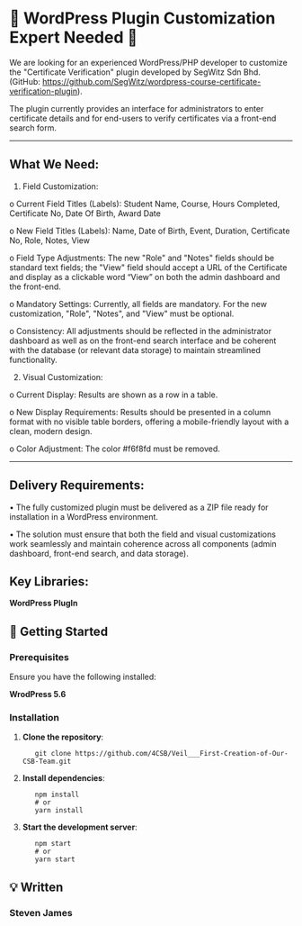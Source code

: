#  🐾 WordPress Plugin Customization Expert Needed  🐾 
We are looking for an experienced WordPress/PHP developer to customize the "Certificate Verification" plugin developed by SegWitz Sdn Bhd. (GitHub: https://github.com/SegWitz/wordpress-course-certificate-verification-plugin).

The plugin currently provides an interface for administrators to enter certificate details and for end-users to verify certificates via a front-end search form.

---

## What We Need:
1. Field Customization:

o Current Field Titles (Labels): Student Name, Course, Hours Completed, Certificate No, Date Of Birth, Award Date

o New Field Titles (Labels): Name, Date of Birth, Event, Duration, Certificate No, Role, Notes, View

o Field Type Adjustments: The new "Role" and "Notes" fields should be standard text fields; the "View" field should accept a URL of the Certificate and display as a clickable word “View” on both the admin dashboard and the front-end.

o Mandatory Settings: Currently, all fields are mandatory. For the new customization, "Role", "Notes", and "View" must be optional.

o Consistency: All adjustments should be reflected in the administrator dashboard as well as on the front-end search interface and be coherent with the database (or relevant data storage) to maintain streamlined functionality.

2. Visual Customization:

o Current Display: Results are shown as a row in a table.

o New Display Requirements: Results should be presented in a column format with no visible table borders, offering a mobile-friendly layout with a clean, modern design.

o Color Adjustment: The color #f6f8fd must be removed.

---

## Delivery Requirements:

• The fully customized plugin must be delivered as a ZIP file ready for installation in a WordPress environment.

• The solution must ensure that both the field and visual customizations work seamlessly and maintain coherence across all components (admin dashboard, front-end search, and data storage).

## Key Libraries:
 **WordPress PlugIn**

## 🚀 Getting Started

### Prerequisites

Ensure you have the following installed:

 **WrodPress 5.6**

### Installation

1. **Clone the repository**:
   ```
      git clone https://github.com/4CSB/Veil___First-Creation-of-Our-CSB-Team.git
   ```

2. **Install dependencies**:
   ```
      npm install
      # or
      yarn install
   ```
3. **Start the development server**:
   ```
      npm start
      # or
      yarn start
   ```

## 💡 Written

### Steven James

